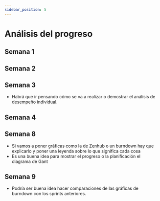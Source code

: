 ```yaml
---
sidebar_position: 5
---
```


# Análisis del progreso

## Semana 1

## Semana 2

## Semana 3
- Habrá que ir pensando cómo se va a realizar o demostrar el análisis de desempeño individual.

## Semana 4


## Semana 8 
- Si vamos a poner gráficas como la de Zenhub o un burndown hay que explicarlo y poner una leyenda sobre lo que significa cada cosa
- Es una buena idea para mostrar el progreso o la planificación el diagrama de Gant

## Semana 9
- Podría ser buena idea hacer comparaciones de las gráficas de burndown con los sprints anteriores.